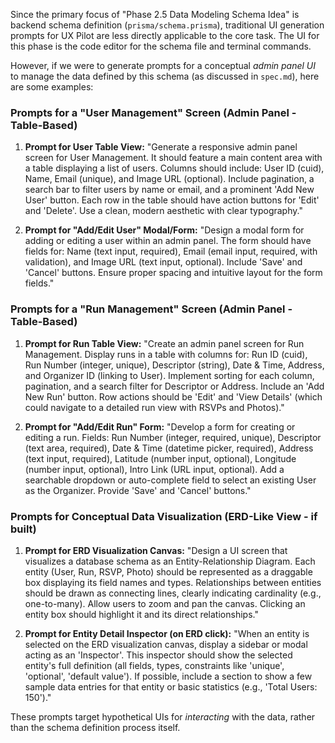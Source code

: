 Since the primary focus of "Phase 2.5 Data Modeling Schema Idea" is backend schema definition (`prisma/schema.prisma`), traditional UI generation prompts for UX Pilot are less directly applicable to the core task. The UI for this phase is the code editor for the schema file and terminal commands.

However, if we were to generate prompts for a conceptual _admin panel UI_ to manage the data defined by this schema (as discussed in `spec.md`), here are some examples:

### Prompts for a "User Management" Screen (Admin Panel - Table-Based)

1.  **Prompt for User Table View:**
    "Generate a responsive admin panel screen for User Management. It should feature a main content area with a table displaying a list of users. Columns should include: User ID (cuid), Name, Email (unique), and Image URL (optional). Include pagination, a search bar to filter users by name or email, and a prominent 'Add New User' button. Each row in the table should have action buttons for 'Edit' and 'Delete'. Use a clean, modern aesthetic with clear typography."

2.  **Prompt for "Add/Edit User" Modal/Form:**
    "Design a modal form for adding or editing a user within an admin panel. The form should have fields for: Name (text input, required), Email (email input, required, with validation), and Image URL (text input, optional). Include 'Save' and 'Cancel' buttons. Ensure proper spacing and intuitive layout for the form fields."

### Prompts for a "Run Management" Screen (Admin Panel - Table-Based)

1.  **Prompt for Run Table View:**
    "Create an admin panel screen for Run Management. Display runs in a table with columns for: Run ID (cuid), Run Number (integer, unique), Descriptor (string), Date & Time, Address, and Organizer ID (linking to User). Implement sorting for each column, pagination, and a search filter for Descriptor or Address. Include an 'Add New Run' button. Row actions should be 'Edit' and 'View Details' (which could navigate to a detailed run view with RSVPs and Photos)."

2.  **Prompt for "Add/Edit Run" Form:**
    "Develop a form for creating or editing a run. Fields: Run Number (integer, required, unique), Descriptor (text area, required), Date & Time (datetime picker, required), Address (text input, required), Latitude (number input, optional), Longitude (number input, optional), Intro Link (URL input, optional). Add a searchable dropdown or auto-complete field to select an existing User as the Organizer. Provide 'Save' and 'Cancel' buttons."

### Prompts for Conceptual Data Visualization (ERD-Like View - if built)

1.  **Prompt for ERD Visualization Canvas:**
    "Design a UI screen that visualizes a database schema as an Entity-Relationship Diagram. Each entity (User, Run, RSVP, Photo) should be represented as a draggable box displaying its field names and types. Relationships between entities should be drawn as connecting lines, clearly indicating cardinality (e.g., one-to-many). Allow users to zoom and pan the canvas. Clicking an entity box should highlight it and its direct relationships."

2.  **Prompt for Entity Detail Inspector (on ERD click):**
    "When an entity is selected on the ERD visualization canvas, display a sidebar or modal acting as an 'Inspector'. This inspector should show the selected entity's full definition (all fields, types, constraints like 'unique', 'optional', 'default value'). If possible, include a section to show a few sample data entries for that entity or basic statistics (e.g., 'Total Users: 150')."

These prompts target hypothetical UIs for _interacting_ with the data, rather than the schema definition process itself.

